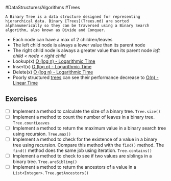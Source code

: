 #DataStructures/Algorithms #Trees 

```ad-summary
A Binary Tree is a data structure designed for representing hierarchical data. Binary [Trees](Trees.md) are sorted alphanumerically so they can be traversed using a Binary Search algorithm, also known as Divide and Conquer.
```


- Each node can have a max of 2 children/leaves
- The left child node is always a lower value than its parent node
- The right child node is always a greater value than its parent node
		*left child < node < right child*
- Lookup(x) [O (log n) - Logarithmic Time](Time%20Complexity%20-%20Big%20O%20Notation.md#O%20log%20n%20-%20Logarithmic%20Time)
- Insert(x) [O (log n) - Logarithmic Time](Time%20Complexity%20-%20Big%20O%20Notation.md#O%20log%20n%20-%20Logarithmic%20Time)
- Delete(x) [O (log n) - Logarithmic Time](Time%20Complexity%20-%20Big%20O%20Notation.md#O%20log%20n%20-%20Logarithmic%20Time)
- Poorly structured [trees](Trees.md) can see their performance decrease to [O(n) - Linear Time](Time%20Complexity%20-%20Big%20O%20Notation.md#O%20n%20-%20Linear%20Time)


## Exercises
- [ ] Implement a method to calculate the size of a binary tree. `Tree.size()`
- [ ] Implement a method to count the number of leaves in a binary tree. `Tree.countLeaves`
- [ ] Implement a method to return the maximum value in a binary search tree using recursion. `Tree.max()`
- [ ]  Implement a method to check for the existence of a value in a binary tree using recursion. Compare this method with the `find()` method. The `find()` method does the same job using iteration. `Tree.contains()`
- [ ] Implement a method to check to see if two values are siblings in a binary tree. `Tree.areSibling()`
- [ ] Implement a method to return the ancestors of a value in a `List<Integer>`. `Tree.getAncestors()`